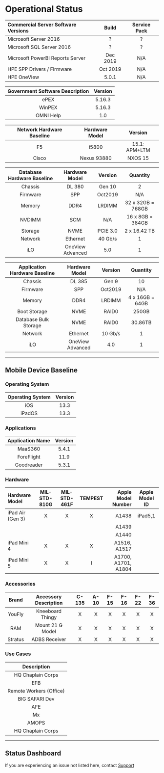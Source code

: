 # Operational Status

| Commercial Server Software Versions | Build | Service Pack | 
| :------------ | :-------------: | :------------: | 
| Microsoft Server 2016 | ? | ? | 
| Microsoft SQL Server 2016 | ? | ? |
| Microsoft PowerBI Reports Server | Dec 2019 | N/A | 
| HPE SPP Drivers / Firmware | Oct 2019 | N/A |
| HPE OneView | 5.0.1 | N/A |

| Government Software Description | Version | 
| :------------: | :------------: | 
| ePEX | 5.16.3 | 
| WinPEX | 5.16.3 |
| OMNI Help | 1.0 | 

| Network Hardware Baseline | Hardware Model | Version | 
| :------------: | :------------: | :------------: | 
| F5 | i5800 | 15.1: APM+LTM |  
| Cisco |	Nexus 93880 | NXOS 15 |

| Database Hardware Baseline | Hardware Model | Version | Quantity | 
| :------------: | :------------: | :------------: | :------------: |
| Chassis |	DL 380 | Gen 10 | 2 |
| Firmware | SPP | Oct2019 | N/A |
| Memory |	DDR4 | LRDIMM | 32 x 32GB = 768GB |
| NVDIMM | SCM | N/A | 16 x 8GB = 384GB |
| Storage | NVME | PCIE 3.0 | 2 x 16.42 TB |
| Network | Ethernet | 40 Gb/s | 1 |
| iLO | OneView Advanced | 5.0 | 1 |

| Application Hardware Baseline | Hardware Model | Version | Quantity | 
| :------------: | :------------: | :------------: | :------------: |
| Chassis |	DL 385 | Gen 9 | 10|
| Firmware | SPP | Oct2019 | N/A |
| Memory |	DDR4 | LRDIMM | 4 x 16GB = 64GB |
| Boot Storage | NVME | RAID0 | 250GB |
| Database Bulk Storage | NVME | RAID0 | 30.86TB |
| Network | Ethernet | 10 Gb/s | 1 |
| iLO | OneView Advanced | 4.0 | 1 |

---

## Mobile Device Baseline

### Operating System
| Operating System | Version |
| :------------: | :-------------: |
| iOS | 13.3 |
| iPadOS | 13.3 |

### Applications
| Application Name | Version |
| :------------: | :-------------: |
| MaaS360 | 5.4.1 |
| ForeFlight | 11.9 |
| Goodreader | 5.3.1 | 

### Hardware
| Hardware Model | MIL-STD-810G | MIL-STD-461F | TEMPEST |Apple Model Number| Apple Model ID |
| :------------ | :-------------: | :------------: | :------------: | -------------: | :------------: |
| iPad Air (Gen 3) | X | X | X | A1438 | iPad5,1 |
|	|	|	|	| A1439 |
|	|	|	|	| A1440 |
| iPad Mini 4 | X | X | X | A1516, A1517 |
| iPad Mini 5 | X | X | I | A1700, A1701, A1804 |

### Accessories
| Brand | Accessory Description | C-135 | A-10 | F-15 | F-16 | F-22 | F-36 |
| :------------: | :------------: | :------------: | :------------: | :------------: | :------------: | :------------: | :------------: |
| YouFly | Kneeboard Thingy | X | X | X | X | X | X |
| RAM | Mount 21 G Model | X | X | X | X | X | X |
| Stratus | ADBS Receiver | X | X | X | X | X | X |

### Use Cases
| Description | 
| :------------: | 
| HQ Chaplain Corps | 
| EFB | 
| Remote Workers (Office) | 
| BIG SAFARI Dev | 
| AFE | 
| Mx | 
| AMOPS | 
| HQ Chaplain Corps |

---

## Status Dashboard


If you are experiencing an issue not listed here, contact [Support](/Contact/)


